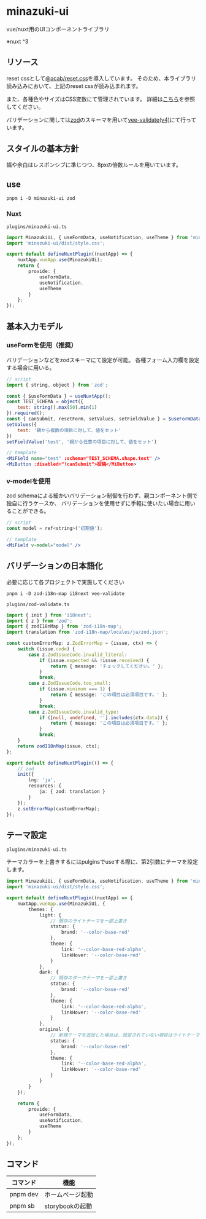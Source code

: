 # minazuki-ui

vue/nuxt用のUIコンポーネントライブラリ

※nuxt ^3

## リソース

reset cssとして[@acab/reset.css](https://github.com/mayank99/reset.css)を導入しています。
そのため、本ライブラリ読み込みにおいて、上記のreset cssが読み込まれます。

また、各種色やサイズはCSS変数にて管理されています。
詳細は[こちら](https://github.com/furutsubaki/minazuki-ui/blob/develop/src/assets/css/variables.css)を参照してください。

バリデーションに関しては[zod](https://zod.dev/)のスキーマを用いて[vee-validate(v4)](https://vee-validate.logaretm.com/v4/)にて行っています。

## スタイルの基本方針

幅や余白はレスポンシブに準じつつ、8pxの倍数ルールを用いています。

## use

```shell
pnpm i -D minazuki-ui zod
```

### Nuxt

`plugins/minazuki-ui.ts`

```ts
import MinazukiUi, { useFormData, useNotification, useTheme } from 'minazuki-ui';
import 'minazuki-ui/dist/style.css';

export default defineNuxtPlugin((nuxtApp) => {
    nuxtApp.vueApp.use(MinazukiUi);
    return {
        provide: {
            useFormData,
            useNotification,
            useTheme
        }
    };
});
```

## 基本入力モデル

### useFormを使用（推奨）

バリデーションなどをzodスキーマにて設定が可能。
各種フォーム入力欄を設定する場合に用いる。

```jsx
// script
import { string, object } from 'zod';

const { $useFormData } = useNuxtApp();
const TEST_SCHEMA = object({
    test: string().max(50).min(1)
}).required();
const { canSubmit, resetForm, setValues, setFieldValue } = $useFormData(TEST_SCHEMA, { test: '初期値' });
setValues({
    test: '親から複数の項目に対して、値をセット'
})
setFieldValue('test', '親から任意の項目に対して、値をセット')

// template
<MiField name="test" :schema="TEST_SCHEMA.shape.test" />
<MiButton :disabled="!canSubmit">投稿</MiButton>
```

### v-modelを使用

zod schemaによる細かいバリデーション制御を行わず、親コンポーネント側で独自に行うケースか、
バリデーションを使用せずに手軽に使いたい場合に用いることができる。

```jsx
// script
const model = ref<string>('初期値');

// template
<MiField v-model="model" />
```

## バリデーションの日本語化

必要に応じて各プロジェクトで実施してください

```shell
pnpm i -D zod-i18n-map i18next vee-validate
```

`plugins/zod-validate.ts`

```ts
import { init } from 'i18next';
import { z } from 'zod';
import { zodI18nMap } from 'zod-i18n-map';
import translation from 'zod-i18n-map/locales/ja/zod.json';

const customErrorMap: z.ZodErrorMap = (issue, ctx) => {
    switch (issue.code) {
        case z.ZodIssueCode.invalid_literal:
            if (issue.expected && !issue.received) {
                return { message: 'チェックしてください。' };
            }
            break;
        case z.ZodIssueCode.too_small:
            if (issue.minimum === 1) {
                return { message: 'この項目は必須項目です。' };
            }
            break;
        case z.ZodIssueCode.invalid_type:
            if ([null, undefined, ''].includes(ctx.data)) {
                return { message: 'この項目は必須項目です。' };
            }
            break;
    }
    return zodI18nMap(issue, ctx);
};

export default defineNuxtPlugin(() => {
    // zod
    init({
        lng: 'ja',
        resources: {
            ja: { zod: translation }
        }
    });
    z.setErrorMap(customErrorMap);
});
```

## テーマ設定


`plugins/minazuki-ui.ts`

テーマカラーを上書きするにはpulginsでuseする際に、第2引数にテーマを設定します。

```ts
import MinazukiUi, { useFormData, useNotification, useTheme } from 'minazuki-ui';
import 'minazuki-ui/dist/style.css';

export default defineNuxtPlugin((nuxtApp) => {
    nuxtApp.vueApp.use(MinazukiUi, {
        themes: {
            light: {
                // 既存のライトテーマを一部上書き
                status: {
                    brand: '--color-base-red'
                },
                theme: {
                    link: '--color-base-red-alpha',
                    linkHover: '--color-base-red'
                }
            },
            dark: {
                // 既存のダークテーマを一部上書き
                status: {
                    brand: '--color-base-red'
                },
                theme: {
                    link: '--color-base-red-alpha',
                    linkHover: '--color-base-red'
                }
            },
            original: {
                // 新規テーマを追加した場合は、設定されていない項目はライトテーマが適用されます
                status: {
                    brand: '--color-base-red'
                },
                theme: {
                    link: '--color-base-red-alpha',
                    linkHover: '--color-base-red'
                }
            }
        }
    });

    return {
        provide: {
            useFormData,
            useNotification,
            useTheme
        }
    };
});
```

## コマンド

|コマンド|機能|
|---|---|
|pnpm dev|ホームページ起動|
|pnpm sb|storybookの起動|
